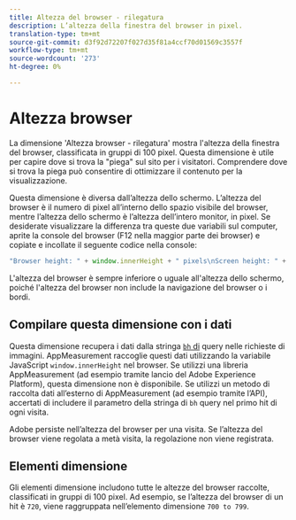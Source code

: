 ```yaml
---
title: Altezza del browser - rilegatura
description: L’altezza della finestra del browser in pixel.
translation-type: tm+mt
source-git-commit: d3f92d72207f027d35f81a4ccf70d01569c3557f
workflow-type: tm+mt
source-wordcount: '273'
ht-degree: 0%

---
```



# Altezza browser

La dimensione &#39;Altezza browser - rilegatura&#39; mostra l&#39;altezza della finestra del browser, classificata in gruppi di 100 pixel. Questa dimensione è utile per capire dove si trova la &quot;piega&quot; sul sito per i visitatori. Comprendere dove si trova la piega può consentire di ottimizzare il contenuto per la visualizzazione.

Questa dimensione è diversa dall’altezza dello schermo. L’altezza del browser è il numero di pixel all’interno dello spazio visibile del browser, mentre l’altezza dello schermo è l’altezza dell’intero monitor, in pixel. Se desiderate visualizzare la differenza tra queste due variabili sul computer, aprite la console del browser (F12 nella maggior parte dei browser) e copiate e incollate il seguente codice nella console:

```javascript
"Browser height: " + window.innerHeight + " pixels\nScreen height: " + screen.height + " pixels";
```

L&#39;altezza del browser è sempre inferiore o uguale all&#39;altezza dello schermo, poiché l&#39;altezza del browser non include la navigazione del browser o i bordi.

## Compilare questa dimensione con i dati

Questa dimensione recupera i dati dalla stringa [`bh` di](/help/implement/validate/query-parameters.md) query nelle richieste di immagini. AppMeasurement raccoglie questi dati utilizzando la variabile JavaScript `window.innerHeight` nel browser. Se utilizzi una libreria AppMeasurement (ad esempio tramite  lancio del Adobe Experience Platform), questa dimensione non è disponibile. Se utilizzi un metodo di raccolta dati all’esterno di AppMeasurement (ad esempio tramite l’API), accertati di includere il parametro della stringa di `bh` query nel primo hit di ogni visita.

Adobe persiste nell’altezza del browser per una visita. Se l’altezza del browser viene regolata a metà visita, la regolazione non viene registrata.

## Elementi dimensione

Gli elementi dimensione includono tutte le altezze del browser raccolte, classificati in gruppi di 100 pixel. Ad esempio, se l’altezza del browser di un hit è `720`, viene raggruppata nell’elemento dimensione `700 to 799`.

